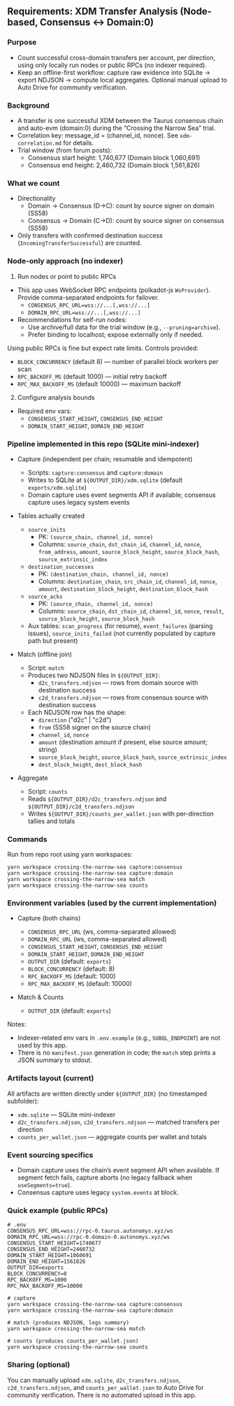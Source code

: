 ## Requirements: XDM Transfer Analysis (Node-based, Consensus ↔ Domain:0)

### Purpose

- Count successful cross-domain transfers per account, per direction, using only locally run nodes or public RPCs (no indexer required).
- Keep an offline-first workflow: capture raw evidence into SQLite → export NDJSON → compute local aggregates. Optional manual upload to Auto Drive for community verification.

### Background

- A transfer is one successful XDM between the Taurus consensus chain and auto-evm (domain:0) during the “Crossing the Narrow Sea” trial.
- Correlation key: message_id = (channel_id, nonce). See `xdm-correlation.md` for details.
- Trial window (from forum posts):
  - Consensus start height: 1,740,677 (Domain block 1,060,691)
  - Consensus end height: 2,460,732 (Domain block 1,561,826)

### What we count

- Directionality
  - Domain → Consensus (D→C): count by source signer on domain (SS58)
  - Consensus → Domain (C→D): count by source signer on consensus (SS58)
- Only transfers with confirmed destination success (`IncomingTransferSuccessful`) are counted.

### Node-only approach (no indexer)

1. Run nodes or point to public RPCs

- This app uses WebSocket RPC endpoints (polkadot-js `WsProvider`). Provide comma-separated endpoints for failover.
  - `CONSENSUS_RPC_URL=wss://...[,wss://...]`
  - `DOMAIN_RPC_URL=wss://...[,wss://...]`
- Recommendations for self-run nodes:
  - Use archive/full data for the trial window (e.g., `--pruning=archive`).
  - Prefer binding to localhost; expose externally only if needed.

Using public RPCs is fine but expect rate limits. Controls provided:

- `BLOCK_CONCURRENCY` (default 8) — number of parallel block workers per scan
- `RPC_BACKOFF_MS` (default 1000) — initial retry backoff
- `RPC_MAX_BACKOFF_MS` (default 10000) — maximum backoff

2. Configure analysis bounds

- Required env vars:
  - `CONSENSUS_START_HEIGHT`, `CONSENSUS_END_HEIGHT`
  - `DOMAIN_START_HEIGHT`, `DOMAIN_END_HEIGHT`

### Pipeline implemented in this repo (SQLite mini-indexer)

- Capture (independent per chain; resumable and idempotent)
  - Scripts: `capture:consensus` and `capture:domain`
  - Writes to SQLite at `${OUTPUT_DIR}/xdm.sqlite` (default `exports/xdm.sqlite`)
  - Domain capture uses event segments API if available; consensus capture uses legacy system events

- Tables actually created
  - `source_inits`
    - PK: `(source_chain, channel_id, nonce)`
    - Columns: `source_chain`, `dst_chain_id`, `channel_id`, `nonce`, `from_address`, `amount`, `source_block_height`, `source_block_hash`, `source_extrinsic_index`
  - `destination_successes`
    - PK: `(destination_chain, channel_id, nonce)`
    - Columns: `destination_chain`, `src_chain_id`, `channel_id`, `nonce`, `amount`, `destination_block_height`, `destination_block_hash`
  - `source_acks`
    - PK: `(source_chain, channel_id, nonce)`
    - Columns: `source_chain`, `dst_chain_id`, `channel_id`, `nonce`, `result`, `source_block_height`, `source_block_hash`
  - Aux tables: `scan_progress` (for resume), `event_failures` (parsing issues), `source_inits_failed` (not currently populated by capture path but present)

- Match (offline join)
  - Script: `match`
  - Produces two NDJSON files in `${OUTPUT_DIR}`:
    - `d2c_transfers.ndjson` — rows from domain source with destination success
    - `c2d_transfers.ndjson` — rows from consensus source with destination success
  - Each NDJSON row has the shape:
    - `direction` ("d2c" | "c2d")
    - `from` (SS58 signer on the source chain)
    - `channel_id`, `nonce`
    - `amount` (destination amount if present, else source amount; string)
    - `source_block_height`, `source_block_hash`, `source_extrinsic_index`
    - `dest_block_height`, `dest_block_hash`

- Aggregate
  - Script: `counts`
  - Reads `${OUTPUT_DIR}/d2c_transfers.ndjson` and `${OUTPUT_DIR}/c2d_transfers.ndjson`
  - Writes `${OUTPUT_DIR}/counts_per_wallet.json` with per-direction tallies and totals

### Commands

Run from repo root using yarn workspaces:

```
yarn workspace crossing-the-narrow-sea capture:consensus
yarn workspace crossing-the-narrow-sea capture:domain
yarn workspace crossing-the-narrow-sea match
yarn workspace crossing-the-narrow-sea counts
```

### Environment variables (used by the current implementation)

- Capture (both chains)
  - `CONSENSUS_RPC_URL` (ws, comma-separated allowed)
  - `DOMAIN_RPC_URL` (ws, comma-separated allowed)
  - `CONSENSUS_START_HEIGHT`, `CONSENSUS_END_HEIGHT`
  - `DOMAIN_START_HEIGHT`, `DOMAIN_END_HEIGHT`
  - `OUTPUT_DIR` (default: `exports`)
  - `BLOCK_CONCURRENCY` (default: 8)
  - `RPC_BACKOFF_MS` (default: 1000)
  - `RPC_MAX_BACKOFF_MS` (default: 10000)

- Match & Counts
  - `OUTPUT_DIR` (default: `exports`)

Notes:

- Indexer-related env vars in `.env.example` (e.g., `SUBQL_ENDPOINT`) are not used by this app.
- There is no `manifest.json` generation in code; the `match` step prints a JSON summary to stdout.

### Artifacts layout (current)

All artifacts are written directly under `${OUTPUT_DIR}` (no timestamped subfolder):

- `xdm.sqlite` — SQLite mini-indexer
- `d2c_transfers.ndjson`, `c2d_transfers.ndjson` — matched transfers per direction
- `counts_per_wallet.json` — aggregate counts per wallet and totals

### Event sourcing specifics

- Domain capture uses the chain’s event segment API when available. If segment fetch fails, capture aborts (no legacy fallback when `useSegments=true`).
- Consensus capture uses legacy `system.events` at block.

### Quick example (public RPCs)

```
# .env
CONSENSUS_RPC_URL=wss://rpc-0.taurus.autonomys.xyz/ws
DOMAIN_RPC_URL=wss://rpc-0.domain-0.autonomys.xyz/ws
CONSENSUS_START_HEIGHT=1740677
CONSENSUS_END_HEIGHT=2460732
DOMAIN_START_HEIGHT=1060691
DOMAIN_END_HEIGHT=1561826
OUTPUT_DIR=exports
BLOCK_CONCURRENCY=8
RPC_BACKOFF_MS=1000
RPC_MAX_BACKOFF_MS=10000

# capture
yarn workspace crossing-the-narrow-sea capture:consensus
yarn workspace crossing-the-narrow-sea capture:domain

# match (produces NDJSON, logs summary)
yarn workspace crossing-the-narrow-sea match

# counts (produces counts_per_wallet.json)
yarn workspace crossing-the-narrow-sea counts
```

### Sharing (optional)

You can manually upload `xdm.sqlite`, `d2c_transfers.ndjson`, `c2d_transfers.ndjson`, and `counts_per_wallet.json` to Auto Drive for community verification. There is no automated upload in this app.
